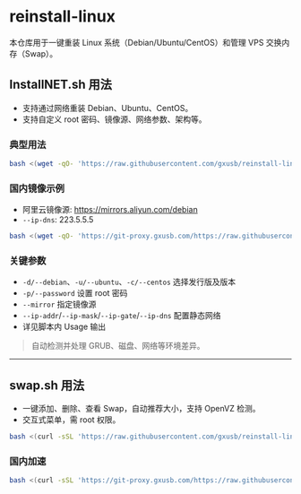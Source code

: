 
# reinstall-linux

本仓库用于一键重装 Linux 系统（Debian/Ubuntu/CentOS）和管理 VPS 交换内存（Swap）。

## InstallNET.sh 用法

- 支持通过网络重装 Debian、Ubuntu、CentOS。
- 支持自定义 root 密码、镜像源、网络参数、架构等。

### 典型用法

```bash
bash <(wget -qO- 'https://raw.githubusercontent.com/gxusb/reinstall-linux/master/InstallNET.sh') -d 12 -p 'linux12345'
```

### 国内镜像示例

- 阿里云镜像源: <https://mirrors.aliyun.com/debian>
- `--ip-dns`: 223.5.5.5

```bash
bash <(wget -qO- 'https://git-proxy.gxusb.com/https://raw.githubusercontent.com/gxusb/reinstall-linux/master/InstallNET.sh') --mirror 'https://mirrors.aliyun.com/debian' --ip-dns '223.5.5.5' -d 12 -p 'linux12345'
```

### 关键参数

- `-d/--debian`、`-u/--ubuntu`、`-c/--centos` 选择发行版及版本
- `-p/--password` 设置 root 密码
- `--mirror` 指定镜像源
- `--ip-addr`/`--ip-mask`/`--ip-gate`/`--ip-dns` 配置静态网络
- 详见脚本内 Usage 输出

> 自动检测并处理 GRUB、磁盘、网络等环境差异。

---

## swap.sh 用法

- 一键添加、删除、查看 Swap，自动推荐大小，支持 OpenVZ 检测。
- 交互式菜单，需 root 权限。

```bash
bash <(curl -sSL 'https://raw.githubusercontent.com/gxusb/reinstall-linux/master/swap.sh')
```

### 国内加速

```bash
bash <(curl -sSL 'https://git-proxy.gxusb.com/https://raw.githubusercontent.com/gxusb/reinstall-linux/master/swap.sh')
```
